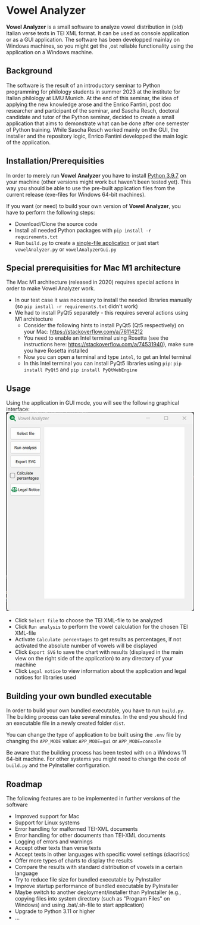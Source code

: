 # Vowel Analyzer

**Vowel Analyzer** is a small software to analyze vowel distribution in (old) Italian verse texts in TEI XML format. It can be used as console application or as a GUI application. The software has been developped mainlay on Windows machines, so you might get the ,ost reliable functionality using the application on a Windows machine.

## Background

The software is the result of an introductory seminar to Python programming for philology students in summer 2023 at the institute for Italian philology at LMU Munich. At the end of this seminar, the idea of applying the new knowledge arose and the Enrico Fantini, post doc researcher and participant of the seminar, and Sascha Resch, doctoral candidate and tutor of the Python seminar, decided to create a small application that aims to demonstrate what can be done after one semester of Python training. While Sascha Resch worked mainly on the GUI, the installer and the repository logic, Enrico Fantini developped the main logic of the application.

## Installation/Prerequisities

In order to merely run **Vowel Analyzer** you have to install [Python 3.9.7](https://www.python.org/downloads/) on your machine (other versions might work but haven't been tested yet). This way you should be able to use the pre-built application files from the current release (exe-files for Windows 64-bit machines).

If you want (or need) to build your own version of **Vowel Analyzer**, you have to perform the following steps:

- Download/Clone the source code
- Install all needed Python packages with `pip install -r requirements.txt`
- Run `build.py` to create a [single-file application](https://github.com/s-resch/vowel-analyzer#building-your-own-bundled-executable) or just start `vowelAnalyzer.py` or `vowelAnalyzerGui.py`

## Special prerequisities for Mac M1 architecture

The Mac M1 architecture (released in 2020) requires special actions in order to make Vowel Analyzer work.
- In our test case it was necessary to install the needed libraries manually (so `pip install -r requirements.txt` didn't work)
- We had to install PyQt5 separately - this requires several actions using M1 architecture
  - Consider the following hints to install PyQt5 (Qt5 respectively) on your Mac: https://stackoverflow.com/a/76114212
  - You need to enable an Intel terminal using Rosetta (see the instructions here: https://stackoverflow.com/a/74531940), make sure you have Rosetta installed
  - Now you can open a terminal and type `intel`, to get an Intel terminal
  - In this Intel terminal you can install PyQt5 libraries using `pip`: `pip install PyQt5` and `pip install PyQtWebEngine`


## Usage

Using the application in GUI mode, you will see the following graphical interface:
![GUI interface of Vowel Analyzer](/src/assets/vowel_analyzer.jpg)

- Click `Select file` to choose the TEI XML-file to be analyzed
- Click `Run analysis` to perform the vowel calculation for the chosen TEI XML-file
- Activate `Calculate percentages` to get results as percentages, if not activated the absolute number of vowels will be displayed
- Click `Export SVG` to save the chart with results (displayed in the main view on the right side of the application) to any directory of your machine
- Click `Legal notice` to view information about the application and legal notices for libraries used

## Building your own bundled executable

In order to build your own bundled executable, you have to run `build.py`. The building process can take several minutes. In the end you should find an executable file in a newly created folder `dist`.

You can change the type of application to be built using the `.env` file by changing the `APP_MODE` value:
`APP_MODE=gui`
or
`APP_MODE=console`

Be aware that the building process has been tested with on a Windows 11 64-bit machine. For other systems you might need to change the code of `build.py` and the PyInstaller configuration.

## Roadmap

The following features are to be implemented in further versions of the software

- Improved support for Mac
- Support for Linux systems
- Error handling for malformed TEI-XML documents
- Error handling for other documents than TEI-XML documents
- Logging of errors and warnings
- Accept other texts than verse texts
- Accept texts in other languages with specific vowel settings (diacritics)
- Offer more types of charts to display the results
- Compare the results with standard distribution of vowels in a certain language
- Try to reduce file size for bundled executable by PyInstaller
- Improve startup performance of bundled executable by PyInstaller
- Maybe switch to another deployment/installer than PyInstaller (e.g., copying files into system directory (such as "Program Files" on Windows) and using .bat/.sh-file to start application)
- Upgrade to Python 3.11 or higher
- ...
